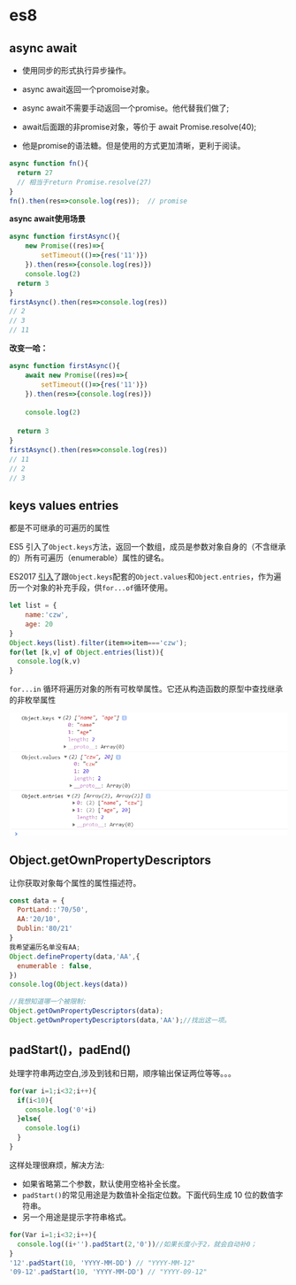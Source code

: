 # es8

## async await

- 使用同步的形式执行异步操作。

- async await返回一个promoise对象。
- async await不需要手动返回一个promise。他代替我们做了;
- await后面跟的非promise对象，等价于 await Promise.resolve(40); 
- 他是promise的语法糖。但是使用的方式更加清晰，更利于阅读。

```js
async function fn(){
  return 27
  // 相当于return Promise.resolve(27)
}
fn().then(res=>console.log(res));  // promise
```

**async await使用场景**

```js
async function firstAsync(){
	new Promise((res)=>{
		setTimeout(()=>{res('11')})
	}).then(res=>{console.log(res)})
	console.log(2)
  return 3
}
firstAsync().then(res=>console.log(res))
// 2
// 3
// 11
```

**改变一哈：**

```js
async function firstAsync(){
	await new Promise((res)=>{
		setTimeout(()=>{res('11')})
	}).then(res=>{console.log(res)})
  
	console.log(2)
  
  return 3
}
firstAsync().then(res=>console.log(res))
// 11 
// 2
// 3
```

## keys values entries

都是不可继承的可遍历的属性

ES5 引入了`Object.keys`方法，返回一个数组，成员是参数对象自身的（不含继承的）所有可遍历（enumerable）属性的键名。

ES2017 [引入](https://github.com/tc39/proposal-object-values-entries)了跟`Object.keys`配套的`Object.values`和`Object.entries`，作为遍历一个对象的补充手段，供`for...of`循环使用。

```js
let list = {
	name:'czw',
	age: 20
}
Object.keys(list).filter(item=>item==='czw'); 
for(let [k,v] of Object.entries(list)){
  console.log(k,v)
}
```

`for...in` 循环将遍历对象的所有可枚举属性。它还从构造函数的原型中查找继承的非枚举属性



![1589089079473](../../.vuepress/public/assets/img/1589089079473.png)



## Object.getOwnPropertyDescriptors

让你获取对象每个属性的属性描述符。

```js
const data = {
  PortLand::'70/50',
  AA:'20/10',
  Dublin:'80/21'
}
我希望遍历名单没有AA;
Object.defineProperty(data,'AA',{
  enumerable : false,
})
console.log(Object.keys(data))
```

```js
//我想知道哪一个被限制:
Object.getOwnPropertyDescriptors(data);
Object.getOwnPropertyDescriptors(data,'AA');//找出这一项。
```

## padStart()，padEnd()

处理字符串两边空白,涉及到钱和日期，顺序输出保证两位等等。。。

```js
for(var i=1;i<32;i++){
  if(i<10){
    console.log('0'+i)
  }else{
    console.log(i)
  }
}
```

这样处理很麻烦，解决方法:

- 如果省略第二个参数，默认使用空格补全长度。
- `padStart()`的常见用途是为数值补全指定位数。下面代码生成 10 位的数值字符串。
- 另一个用途是提示字符串格式。

```js
for(Var i=1;i<32;i++){
  console.log((i+'').padStart(2,'0'))//如果长度小于2，就会自动补0；
}
'12'.padStart(10, 'YYYY-MM-DD') // "YYYY-MM-12"
'09-12'.padStart(10, 'YYYY-MM-DD') // "YYYY-09-12"

```



